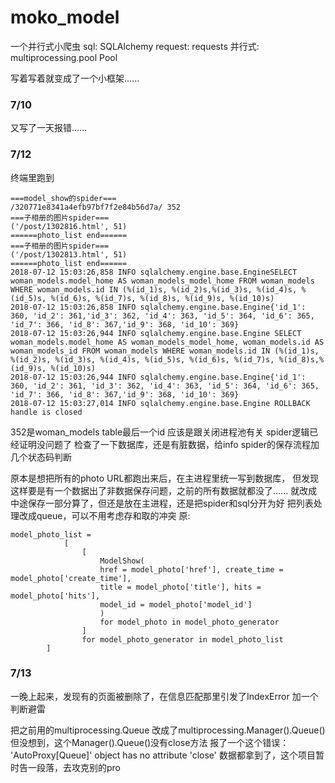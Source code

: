 # moko_model
一个并行式小爬虫
sql:
	SQLAlchemy
request:
	    requests
并行式:
	multiprocessing.pool Pool

写着写着就变成了一个小框架......

### 7/10

又写了一天报错......

### 7/12

终端里跑到

```
===model_show的spider===
/320771e8341a4efb97bf7f2e84b56d7a/ 352
===子相册的图片spider===
('/post/1302816.html', 51)
======photo_list end======
===子相册的图片spider===
('/post/1302813.html', 51)
======photo_list end======
2018-07-12 15:03:26,858 INFO sqlalchemy.engine.base.EngineSELECT woman_models.model_home AS woman_models_model_home FROM woman_models WHERE woman_models.id IN (%(id_1)s, %(id_2)s,%(id_3)s, %(id_4)s, %(id_5)s, %(id_6)s, %(id_7)s, %(id_8)s, %(id_9)s, %(id_10)s)
2018-07-12 15:03:26,858 INFO sqlalchemy.engine.base.Engine{'id_1': 360, 'id_2': 361,'id_3': 362, 'id_4': 363, 'id_5': 364, 'id_6': 365, 'id_7': 366, 'id_8': 367,'id_9': 368, 'id_10': 369}
2018-07-12 15:03:26,944 INFO sqlalchemy.engine.base.Engine SELECT woman_models.model_home AS woman_models_model_home, woman_models.id AS woman_models_id FROM woman_models WHERE woman_models.id IN (%(id_1)s, %(id_2)s, %(id_3)s, %(id_4)s, %(id_5)s, %(id_6)s, %(id_7)s, %(id_8)s,%(id_9)s, %(id_10)s)
2018-07-12 15:03:26,944 INFO sqlalchemy.engine.base.Engine{'id_1': 360, 'id_2': 361, 'id_3': 362, 'id_4': 363, 'id_5': 364, 'id_6': 365, 'id_7': 366, 'id_8': 367,'id_9': 368, 'id_10': 369}
2018-07-12 15:03:27,014 INFO sqlalchemy.engine.base.Engine ROLLBACK
handle is closed
```

352是woman_models table最后一个id
应该是跟关闭进程池有关
spider逻辑已经证明没问题了
检查了一下数据库，还是有脏数据，给info spider的保存流程加几个状态码判断


原本是想把所有的photo URL都跑出来后，在主进程里统一写到数据库，
但发现这样要是有一个数据出了非数据保存问题，之前的所有数据就都没了......
就改成中途保存一部分算了，但还是放在主进程，还是把spider和sql分开为好 
把列表处理改成queue，可以不用考虑存和取的冲突 
原:

```
model_photo_list = 
	        [
	            [
					ModelShow(
					href = model_photo['href'], create_time = model_photo['create_time'],
					title = model_photo['title'], hits = model_photo['hits'], 
					model_id = model_photo['model_id']
					) 
					for model_photo in model_photo_generator
				] 
				for model_photo_generator in model_photo_list
		]
```

### 7/13

一晚上起来，发现有的页面被删除了，在信息匹配那里引发了IndexError 加一个判断避雷

把之前用的multiprocessing.Queue 改成了multiprocessing.Manager().Queue()
但没想到，这个Manager().Queue()没有close方法
报了一个这个错误：
'AutoProxy[Queue]' object has no attribute 'close'
数据都拿到了，这个项目暂时告一段落，去攻克别的pro